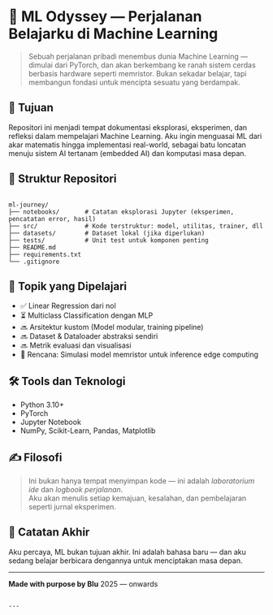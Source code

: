 # 🌌 ML Odyssey — Perjalanan Belajarku di Machine Learning

> Sebuah perjalanan pribadi menembus dunia Machine Learning — dimulai dari PyTorch, dan akan berkembang ke ranah sistem cerdas berbasis hardware seperti memristor. Bukan sekadar belajar, tapi membangun fondasi untuk mencipta sesuatu yang berdampak.

## 🎯 Tujuan

Repositori ini menjadi tempat dokumentasi eksplorasi, eksperimen, dan refleksi dalam mempelajari Machine Learning. Aku ingin menguasai ML dari akar matematis hingga implementasi real-world, sebagai batu loncatan menuju sistem AI tertanam (embedded AI) dan komputasi masa depan.

## 🧭 Struktur Repositori

```

ml-journey/
├── notebooks/       # Catatan eksplorasi Jupyter (eksperimen, pencatatan error, hasil)
├── src/             # Kode terstruktur: model, utilitas, trainer, dll
├── datasets/        # Dataset lokal (jika diperlukan)
├── tests/           # Unit test untuk komponen penting
├── README.md
├── requirements.txt
└── .gitignore

````

## 📘 Topik yang Dipelajari

- ✅ Linear Regression dari nol
- ⏳ Multiclass Classification dengan MLP
- 🔜 Arsitektur kustom (Model modular, training pipeline)
- 🔜 Dataset & Dataloader abstraksi sendiri
- 🔜 Metrik evaluasi dan visualisasi
- 🌟 Rencana: Simulasi model memristor untuk inference edge computing

## 🛠️ Tools dan Teknologi

- Python 3.10+
- PyTorch
- Jupyter Notebook
- NumPy, Scikit-Learn, Pandas, Matplotlib

## ✍️ Filosofi

> Ini bukan hanya tempat menyimpan kode — ini adalah *laboratorium ide* dan *logbook perjalanan*.  
Aku akan menulis setiap kemajuan, kesalahan, dan pembelajaran seperti jurnal eksperimen.

## 🚧 Catatan Akhir

Aku percaya, ML bukan tujuan akhir. Ini adalah bahasa baru — dan aku sedang belajar berbicara dengannya untuk menciptakan masa depan.

---

**Made with purpose by Blu**
2025 — onwards

```

---


